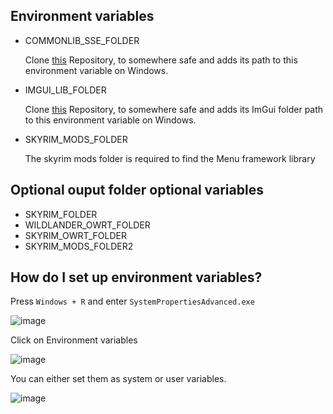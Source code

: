 ## Environment variables

- COMMONLIB_SSE_FOLDER

  Clone [this](https://github.com/CharmedBaryon/CommonLibSSE-NG) Repository, to somewhere safe and adds its path to this environment variable on Windows.

- IMGUI_LIB_FOLDER

  Clone [this](https://github.com/Thiago099/SKSE-Menu-Framework-SDK/tree/main)  Repository, to somewhere safe and adds its ImGui folder path to this environment variable on Windows.

- SKYRIM_MODS_FOLDER

   The skyrim mods folder is required to find the Menu framework library
  
## Optional ouput folder optional variables

- SKYRIM_FOLDER
- WILDLANDER_OWRT_FOLDER
- SKYRIM_OWRT_FOLDER
- SKYRIM_MODS_FOLDER2

## How do I set up environment variables?
Press `Windows + R` and enter `SystemPropertiesAdvanced.exe`

![image](https://github.com/Thiago099/SKSEMenuFrameworkTemplate/assets/66787043/16f55822-c3c1-4a1d-a305-5ea28e65634c)

Click on Environment variables

![image](https://github.com/Thiago099/SKSEMenuFrameworkTemplate/assets/66787043/c2fd5400-2685-46c4-be1b-8c9de86a1293)

You can either set them as system or user variables.

![image](https://github.com/Thiago099/SKSEMenuFrameworkTemplate/assets/66787043/9407cc4d-c702-460f-916d-963690da031a)
